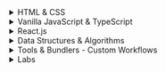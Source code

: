 
<details>
<summary>HTML & CSS</summary>
<ul>
  <li><a href="https://github.com/rezabr1999/projects-js">Projects JS</a>: A comprehensive collection of HTML, CSS, and JavaScript projects.</li>
</ul>
</details>
<details>
<summary>Vanilla JavaScript & TypeScript</summary>
<ul>
  <li><a href="https://github.com/rezabr1999/projects-js">Projects JS</a>: A comprehensive collection of HTML, CSS, and JavaScript projects.</li>
  <li><a href="https://github.com/rezabr1999/coding-js">Coding JS</a>: Solutions for built-in JavaScript functions, LeetCode challenges, and DSA.</li>
  <li><a href="https://github.com/rezabr1999/file-transform-ts">File Transform TS</a>: A CLI tool for batch folder manipulation.</li>
  <li><a href="https://github.com/rezabr1999/typescript-calculator">TS Calculator</a>: A fully functional calculator built with TypeScript.</li>
</ul>
</details>
<details>
<summary>React.js</summary>
<ul>
  <li><a href="https://github.com/rezabr1999/react-starter">React Starter</a>: A simple local React login authentication app.</li>
  <li><a href="https://github.com/rezabr1999/react-task-tracker">React Task Tracker</a>: A tool for managing daily tasks, allowing you to add, edit, and delete tasks.</li>
  <li><a href="https://github.com/rezabr1999/chess-analysis">Chess Analysis</a>: Analyze chess games by manually adding games or fetching from a server.</li>
  <li><a href="https://github.com/rezabr1999/react-spaceflight-news">SpaceFlight News</a>: A news website using the SpaceFlight API.</li>
  <li><a href="https://github.com/rezabr1999/portfolio-cli">Portfolio CLI</a>: A CLI-style version of this repository built with React.</li>
  <li><a href="https://github.com/rezabr1999/react-tic-tac-toe">React Tic Tac Toe</a>: A Tic Tac Toe game built with React.</li>
</ul>
</details>
<details>
<summary>Data Structures & Algorithms</summary>
<ul>
  <li><a href="https://github.com/rezabr1999/coding-js">Coding JS</a>: Solutions for built-in JavaScript functions, LeetCode challenges, and DSA.</li>
  <li><a href="https://github.com/rezabr1999/c-lab">C Lab</a>: Various C programming projects.</li>
</ul>
</details>
<details>
<summary>Tools & Bundlers - Custom Workflows</summary>
<ul>
  <li><a href="https://github.com/rezabr1999/workflow-js">WorkFlow JS</a>: A custom front-end framework exploring how they work.</li>
</ul>
</details>
<details>
<summary>Labs</summary>
<ul>
  <li><a href="https://github.com/rezabr1999/tailwind-lab">TailwindCSS Lab</a></li>
  <li><a href="https://github.com/rezabr1999/python-lab">Python Lab</a></li>
  <li><a href="https://github.com/rezabr1999/typescript-lab">TypeScript Lab</a></li>
  <li><a href="https://github.com/rezabr1999/c-lab">C Lab</a></li>
  <li><a href="https://github.com/rezabr1999/webpack-lab">Webpack Lab</a></li>
</ul>
</details>
